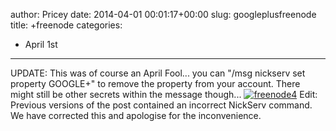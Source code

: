 author: Pricey
date: 2014-04-01 00:01:17+00:00
slug: googleplusfreenode
title: +freenode
categories:
- April 1st
---

UPDATE: This was of course an April Fool... you can "/msg nickserv set property GOOGLE+" to remove the property from your account. There might still be other secrets within the message though...
[![freenode4](http://blog.freenode.net/wp-content/uploads/2014/04/freenode41.png)](http://blog.freenode.net/wp-content/uploads/2014/04/freenode41.png)
Edit: Previous versions of the post contained an incorrect NickServ command. We have corrected this and apologise for the inconvenience.

